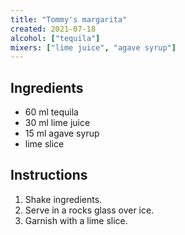 ```yaml
---
title: "Tommy's margarita"
created: 2021-07-18
alcohol: ["tequila"]
mixers: ["lime juice", "agave syrup"]
---
```


## Ingredients

- 60 ml tequila
- 30 ml lime juice
- 15 ml agave syrup
- lime slice

## Instructions

1. Shake ingredients.
2. Serve in a rocks glass over ice.
3. Garnish with a lime slice.

